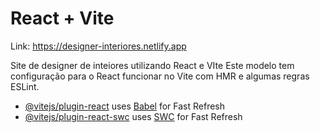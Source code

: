 # React + Vite

Link: https://designer-interiores.netlify.app

Site de designer de inteiores utilizando React e VIte
Este modelo tem configuração para o React funcionar no Vite com HMR e algumas regras ESLint.

- [@vitejs/plugin-react](https://github.com/vitejs/vite-plugin-react/blob/main/packages/plugin-react/README.md) uses [Babel](https://babeljs.io/) for Fast Refresh
- [@vitejs/plugin-react-swc](https://github.com/vitejs/vite-plugin-react-swc) uses [SWC](https://swc.rs/) for Fast Refresh
